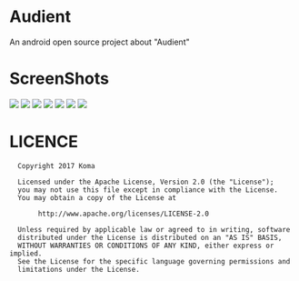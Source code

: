 # Audient

An android open source project about "Audient"

# ScreenShots
<img src="./Screenshots/Screenshot_splash.png">

<img src="./Screenshots/Screenshot_playlist.png">

<img src="./Screenshots/Screenshot_mine.png">

<img src="./Screenshots/Screenshot_toplist.png">

<img src="./Screenshots/Screenshot_search.png">

<img src="./Screenshots/Screenshot_comment.png">

<img src="./Screenshots/Screenshot_toplist_detail.png">

# LICENCE

```
  Copyright 2017 Koma
 
  Licensed under the Apache License, Version 2.0 (the "License");
  you may not use this file except in compliance with the License.
  You may obtain a copy of the License at
 
       http://www.apache.org/licenses/LICENSE-2.0
 
  Unless required by applicable law or agreed to in writing, software
  distributed under the License is distributed on an "AS IS" BASIS,
  WITHOUT WARRANTIES OR CONDITIONS OF ANY KIND, either express or implied.
  See the License for the specific language governing permissions and
  limitations under the License.

```
